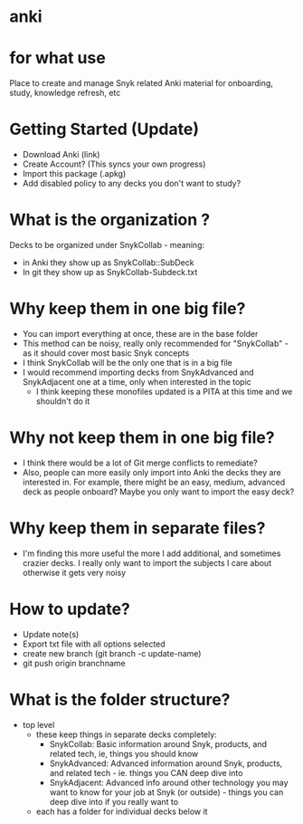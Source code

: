 # anki

# for what use
Place to create and manage Snyk related Anki material for onboarding, study, knowledge refresh, etc

# Getting Started (Update)
- Download Anki (link)
- Create Account? (This syncs your own progress)
- Import this package (.apkg)
- Add disabled policy to any decks you don't want to study?

# What is the organization ?
Decks to be organized under SnykCollab - meaning:
- in Anki they show up as SnykCollab::SubDeck
- In git they show up as SnykCollab-Subdeck.txt

# Why keep them in one big file?
- You can import everything at once, these are in the base folder
- This method can be noisy, really only recommended for "SnykCollab" - as it should cover most basic Snyk concepts
- I think SnykCollab will be the only one that is in a big file
- I would recommend importing decks from SnykAdvanced and SnykAdjacent one at a time, only when interested in the topic
	- I think keeping these monofiles updated is a PITA at this time and we shouldn't do it

# Why not keep them in one big file?
- I think there would be a lot of Git merge conflicts to remediate?  
- Also, people can more easily only import into Anki the decks they are interested in.  For example, there might be an easy, medium, advanced deck as people onboard?  Maybe you only want to import the easy deck?

# Why keep them in separate files?
- I'm finding this more useful the more I add additional, and sometimes crazier decks.  I really only want to import the subjects I care about otherwise it gets very noisy

# How to update?
- Update note(s)
- Export txt file with all options selected
- create new branch (git branch -c update-name)
- git push origin branchname

# What is the folder structure?
- top level
	- these keep things in separate decks completely:
		- SnykCollab: Basic information around Snyk, products, and related tech, ie, things you should know
		- SnykAdvanced: Advanced information around Snyk, products, and related tech - ie. things you CAN deep dive into
		- SnykAdjacent: Advanced info around other technology you may want to know for your job at Snyk (or outside) - things you can deep dive into if you really want to
	- each has a folder for individual decks below it
